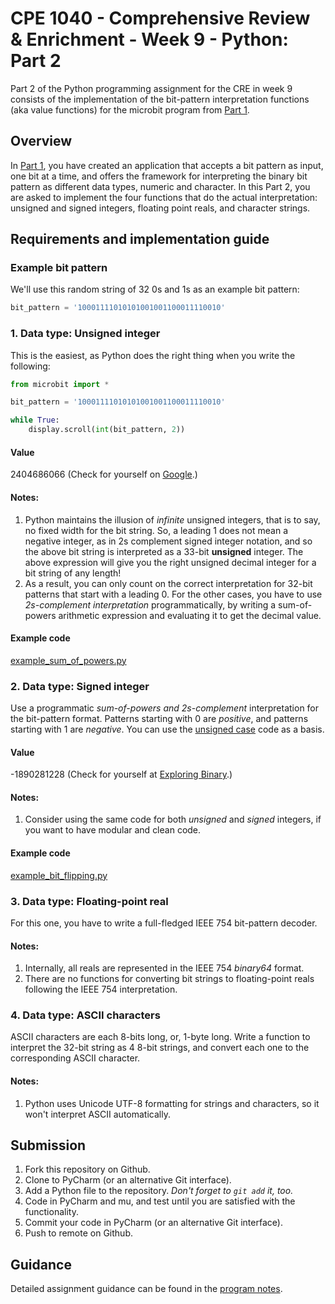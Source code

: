 # CPE 1040 - Comprehensive Review & Enrichment - Week 9 - Python: Part 2

Part 2 of the Python programming assignment for the CRE in week 9 consists of the implementation of the bit-pattern interpretation functions (aka value functions) for the microbit program from [Part 1](https://github.com/ivogeorg/cpe1040-cre-week9-part1.git).

## Overview

In [Part 1](https://github.com/ivogeorg/cpe1040-cre-week9-part1.git), you have created an application that accepts a bit pattern as input, one bit at a time, and offers the framework for interpreting the binary bit pattern as different data types, numeric and character. In this Part 2, you are asked to implement the four functions that do the actual interpretation: unsigned and signed integers, floating point reals, and character strings.

## Requirements and implementation guide

### Example bit pattern
We'll use this random string of 32 0s and 1s as an example bit pattern:

```python
bit_pattern = '10001111010101001001100011110010'

```

### 1. Data type: Unsigned integer
This is the easiest, as Python does the right thing when you write the following:
```python
from microbit import *

bit_pattern = '10001111010101001001100011110010'

while True:
    display.scroll(int(bit_pattern, 2))
```

#### Value
2404686066 (Check for yourself on [Google](https://www.google.com/search?ei=uRulXOyiE4OitQXm6bSQCg&q=2404686066+in+binary&oq=2404686066+in+binary&gs_l=psy-ab.3...79519.81647..82231...0.0..0.153.1571.0j11......0....2j1..gws-wiz.......33i299j33i10.hED5KHBW2vg).)

#### Notes:
1. Python maintains the illusion of *infinite* unsigned integers, that is to say, no fixed width for the bit string. So, a leading 1 does not mean a negative integer, as in 2s complement signed integer notation, and so the above bit string is interpreted as a 33-bit **unsigned** integer. The above expression will give you the right unsigned decimal integer for a bit string of any length!
2. As a result, you can only count on the correct interpretation for 32-bit patterns that start with a leading 0. For the other cases, you have to use *2s-complement interpretation* programmatically, by writing a sum-of-powers arithmetic expression and evaluating it to get the decimal value.

#### Example code
[example_sum_of_powers.py](example_sum_of_powers.py)

### 2. Data type: Signed integer
Use a programmatic *sum-of-powers and 2s-complement* interpretation for the bit-pattern format. Patterns starting with 0 are *positive*, and patterns starting with 1 are *negative*. You can use the [unsigned case](unsigned-integer) code as a basis.

#### Value
-1890281228 (Check for yourself at [Exploring Binary](https://www.exploringbinary.com/twos-complement-converter/).)

#### Notes:
1. Consider using the same code for both *unsigned* and *signed* integers, if you want to have modular and clean code.

#### Example code
[example_bit_flipping.py](example_bit_flipping.py)

### 3. Data type: Floating-point real
For this one, you have to write a full-fledged IEEE 754 bit-pattern decoder.

#### Notes:
1. Internally, all reals are represented in the IEEE 754 *binary64* format.
2. There are no functions for converting bit strings to floating-point reals following the IEEE 754 interpretation.

### 4. Data type: ASCII characters
ASCII characters are each 8-bits long, or, 1-byte long. Write a function to interpret the 32-bit string as 4 8-bit strings, and convert each one to the corresponding ASCII character.

#### Notes:
1. Python uses Unicode UTF-8 formatting for strings and characters, so it won't interpret ASCII automatically.

## Submission

1. Fork this repository on Github.
2. Clone to PyCharm (or an alternative Git interface).
3. Add a Python file to the repository. _Don't forget to `git add` it, too._
4. Code in PyCharm and mu, and test until you are satisfied with the functionality.
5. Commit your code in PyCharm (or an alternative Git interface).
6. Push to remote on Github.

## Guidance

Detailed assignment guidance can be found in the [program notes](https://github.com/ivogeorg/cpe1040-cre-week9-part1/blob/master/program-notes.md).